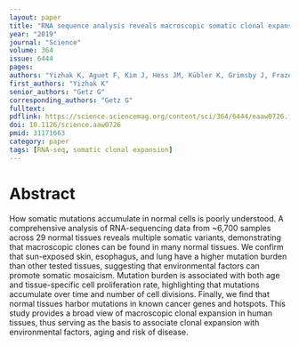 ```yaml
---
layout: paper
title: "RNA sequence analysis reveals macroscopic somatic clonal expansion across normal tissues"
year: "2019"
journal: "Science"
volume: 364
issue: 6444
pages:
authors: "Yizhak K, Aguet F, Kim J, Hess JM, Kübler K, Grimsby J, Frazer R, Zhang H, Haradhvala NJ, Rosebrock D, Livitz D, Li X, Arich-Landkof E, Shoresh N, Stewart C, Segrè AV, Branton PA, Polak P, Ardlie KG, Getz G"
first_authors: "Yizhak K"
senior_authors: "Getz G"
corresponding_authors: "Getz G"
fulltext:
pdflink: https://science.sciencemag.org/content/sci/364/6444/eaaw0726.full.pdf
doi: 10.1126/science.aaw0726
pmid: 31171663
category: paper
tags: [RNA-seq, somatic clonal expansion]
---
```


# Abstract

How somatic mutations accumulate in normal cells is poorly understood. A comprehensive analysis of RNA-sequencing data from ~6,700 samples across 29 normal tissues reveals multiple somatic variants, demonstrating that macroscopic clones can be found in many normal tissues. We confirm that sun-exposed skin, esophagus, and lung have a higher mutation burden than other tested tissues, suggesting that environmental factors can promote somatic mosaicism. Mutation burden is associated with both age and tissue-specific cell proliferation rate, highlighting that mutations accumulate over time and number of cell divisions. Finally, we find that normal tissues harbor mutations in known cancer genes and hotspots. This study provides a broad view of macroscopic clonal expansion in human tissues, thus serving as the basis to associate clonal expansion with environmental factors, aging and risk of disease.

